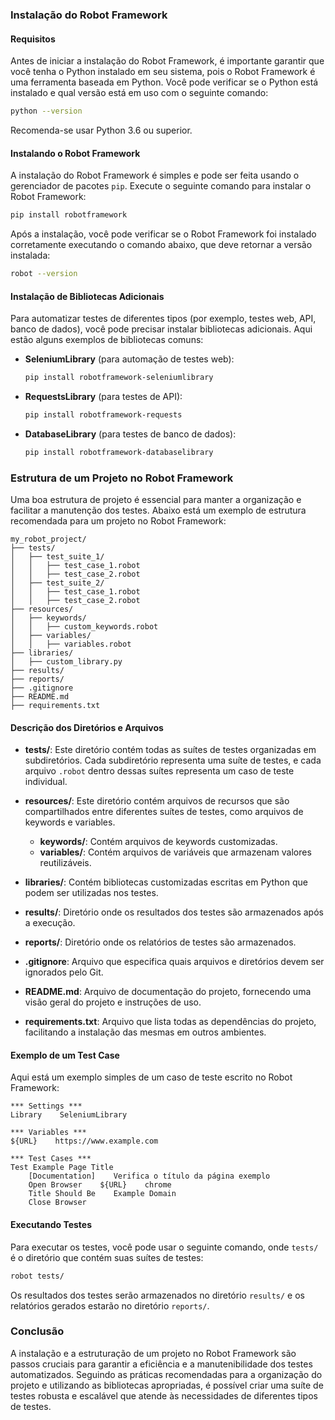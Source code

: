 ### Instalação do Robot Framework

#### Requisitos

Antes de iniciar a instalação do Robot Framework, é importante garantir que você tenha o Python instalado em seu
sistema, pois o Robot Framework é uma ferramenta baseada em Python. Você pode verificar se o Python está instalado e
qual versão está em uso com o seguinte comando:

```sh
python --version
```

Recomenda-se usar Python 3.6 ou superior.

#### Instalando o Robot Framework

A instalação do Robot Framework é simples e pode ser feita usando o gerenciador de pacotes `pip`. Execute o seguinte
comando para instalar o Robot Framework:

```sh
pip install robotframework
```

Após a instalação, você pode verificar se o Robot Framework foi instalado corretamente executando o comando abaixo, que
deve retornar a versão instalada:

```sh
robot --version
```

#### Instalação de Bibliotecas Adicionais

Para automatizar testes de diferentes tipos (por exemplo, testes web, API, banco de dados), você pode precisar instalar
bibliotecas adicionais. Aqui estão alguns exemplos de bibliotecas comuns:

- **SeleniumLibrary** (para automação de testes web):

  ```sh
  pip install robotframework-seleniumlibrary
  ```

- **RequestsLibrary** (para testes de API):

  ```sh
  pip install robotframework-requests
  ```

- **DatabaseLibrary** (para testes de banco de dados):

  ```sh
  pip install robotframework-databaselibrary
  ```

### Estrutura de um Projeto no Robot Framework

Uma boa estrutura de projeto é essencial para manter a organização e facilitar a manutenção dos testes. Abaixo está um
exemplo de estrutura recomendada para um projeto no Robot Framework:

```
my_robot_project/
├── tests/
│   ├── test_suite_1/
│   │   ├── test_case_1.robot
│   │   ├── test_case_2.robot
│   ├── test_suite_2/
│   │   ├── test_case_1.robot
│   │   ├── test_case_2.robot
├── resources/
│   ├── keywords/
│   │   ├── custom_keywords.robot
│   ├── variables/
│   │   ├── variables.robot
├── libraries/
│   ├── custom_library.py
├── results/
├── reports/
├── .gitignore
├── README.md
├── requirements.txt
```

#### Descrição dos Diretórios e Arquivos

- **tests/**: Este diretório contém todas as suítes de testes organizadas em subdiretórios. Cada subdiretório representa
  uma suíte de testes, e cada arquivo `.robot` dentro dessas suítes representa um caso de teste individual.

- **resources/**: Este diretório contém arquivos de recursos que são compartilhados entre diferentes suítes de testes,
  como arquivos de keywords e variables.
    - **keywords/**: Contém arquivos de keywords customizadas.
    - **variables/**: Contém arquivos de variáveis que armazenam valores reutilizáveis.

- **libraries/**: Contém bibliotecas customizadas escritas em Python que podem ser utilizadas nos testes.

- **results/**: Diretório onde os resultados dos testes são armazenados após a execução.

- **reports/**: Diretório onde os relatórios de testes são armazenados.

- **.gitignore**: Arquivo que especifica quais arquivos e diretórios devem ser ignorados pelo Git.

- **README.md**: Arquivo de documentação do projeto, fornecendo uma visão geral do projeto e instruções de uso.

- **requirements.txt**: Arquivo que lista todas as dependências do projeto, facilitando a instalação das mesmas em
  outros ambientes.

#### Exemplo de um Test Case

Aqui está um exemplo simples de um caso de teste escrito no Robot Framework:

```robot
*** Settings ***
Library    SeleniumLibrary

*** Variables ***
${URL}    https://www.example.com

*** Test Cases ***
Test Example Page Title
    [Documentation]    Verifica o título da página exemplo
    Open Browser    ${URL}    chrome
    Title Should Be    Example Domain
    Close Browser
```

#### Executando Testes

Para executar os testes, você pode usar o seguinte comando, onde `tests/` é o diretório que contém suas suítes de
testes:

```sh
robot tests/
```

Os resultados dos testes serão armazenados no diretório `results/` e os relatórios gerados estarão no
diretório `reports/`.

### Conclusão

A instalação e a estruturação de um projeto no Robot Framework são passos cruciais para garantir a eficiência e a
manutenibilidade dos testes automatizados. Seguindo as práticas recomendadas para a organização do projeto e utilizando
as bibliotecas apropriadas, é possível criar uma suíte de testes robusta e escalável que atende às necessidades de
diferentes tipos de testes.